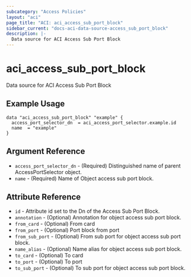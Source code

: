 ```yaml
---
subcategory: "Access Policies"
layout: "aci"
page_title: "ACI: aci_access_sub_port_block"
sidebar_current: "docs-aci-data-source-access_sub_port_block"
description: |-
  Data source for ACI Access Sub Port Block
---
```


# aci_access_sub_port_block #
Data source for ACI Access Sub Port Block

## Example Usage ##

```hcl
data "aci_access_sub_port_block" "example" {
  access_port_selector_dn  = aci_access_port_selector.example.id
  name  = "example"
}
```
## Argument Reference ##
* `access_port_selector_dn` - (Required) Distinguished name of parent AccessPortSelector object.
* `name` - (Required) Name of Object access sub port block.



## Attribute Reference

* `id` - Attribute id set to the Dn of the Access Sub Port Block.
* `annotation` - (Optional) Annotation for object access sub port block.
* `from_card` - (Optional) From card
* `from_port` - (Optional) Port block from port
* `from_sub_port` - (Optional) From sub port for object access sub port block.
* `name_alias` - (Optional) Name alias for object access sub port block.
* `to_card` - (Optional) To card
* `to_port` - (Optional) To port
* `to_sub_port` - (Optional) To sub port for object access sub port block.

